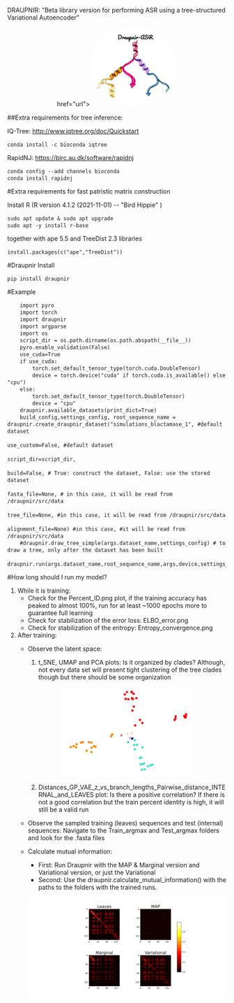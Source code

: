 
DRAUPNIR: "Beta library version for performing ASR using a tree-structured Variational Autoencoder"

<p align="center">
href="url"><img src="https://github.com/LysSanzMoreta/DRAUPNIR_ASR/blob/main/draupnir/src/draupnir/images/draupnir_logo.png" height="auto" width="200" style="border-radius:50%">
</p>

##Extra requirements for tree inference:

IQ-Tree: http://www.iqtree.org/doc/Quickstart
```
conda install -c bioconda iqtree
```
RapidNJ: https://birc.au.dk/software/rapidnj
```
conda config --add channels bioconda
conda install rapidnj
```
#Extra requirements for fast patristic matrix construction

Install R (R version 4.1.2 (2021-11-01) -- "Bird Hippie"
) 
```
sudo apt update & sudo apt upgrade
sudo apt -y install r-base
```

together with ape 5.5 and TreeDist 2.3 libraries

```
install.packages(c("ape","TreeDist"))
```


#Draupnir Install

```
pip install draupnir
```

#Example
```
    import pyro
    import torch
    import draupnir
    import argparse
    import os
    script_dir = os.path.dirname(os.path.abspath(__file__))
    pyro.enable_validation(False)
    use_cuda=True
    if use_cuda:
        torch.set_default_tensor_type(torch.cuda.DoubleTensor)
        device = torch.device("cuda" if torch.cuda.is_available() else "cpu")
    else:
        torch.set_default_tensor_type(torch.DoubleTensor)
        device = "cpu"
    draupnir.available_datasets(print_dict=True)
    build_config,settings_config, root_sequence_name = draupnir.create_draupnir_dataset("simulations_blactamase_1", #default dataset
                                                           use_custom=False, #default dataset
                                                           script_dir=script_dir,
                                                           build=False, # True: construct the dataset, False: use the stored dataset
                                                           fasta_file=None, # in this case, it will be read from /draupnir/src/data
                                                           tree_file=None, #in this case, it will be read from /draupnir/src/data
                                                           alignment_file=None) #in this case, #it will be read from /draupnir/src/data
    #draupnir.draw_tree_simple(args.dataset_name,settings_config) # to draw a tree, only after the dataset has been built
    draupnir.run(args.dataset_name,root_sequence_name,args,device,settings_config,build_config,script_dir)
```

#How long should I run my model?

1) While it is training:
   - Check for the Percent_ID.png plot, if the training accuracy has peaked to almost 100%, run for at least ~1000 epochs more to guarantee full learning
   - Check for stabilization of the error loss: ELBO_error.png
   - Check for stabilization of the entropy: Entropy_convergence.png
2) After training:
   - Observe the latent space: 
      1) t_SNE, UMAP and PCA plots: Is it organized by clades? Although, not every data set will present tight clustering of the tree clades though but there should be some organization
      <p align="center">
      <img src="https://github.com/LysSanzMoreta/DRAUPNIR_ASR/blob/main/draupnir/src/draupnir/images/LatentBlactamase.png" alt="Latent space" width="300" />
      </p>
      
      2) Distances_GP_VAE_z_vs_branch_lengths_Pairwise_distance_INTERNAL_and_LEAVES plot: Is there a positive correlation? If there is not a good correlation but the train percent identity is high, it will still be a valid run 
   - Observe the sampled training (leaves) sequences and test (internal) sequences: Navigate to the Train_argmax and Test_argmax folders and look for the .fasta files
   - Calculate mutual information: 
     - First: Run Draupnir with the MAP & Marginal version and Variational version, or just the Variational 
     - Second: Use the draupnir.calculate_mutual_information() with the paths to the folders with the trained runs. 
     
     ![alt text](https://github.com/LysSanzMoreta/DRAUPNIR_ASR/blob/main/draupnir/src/draupnir/images/MI.png)












